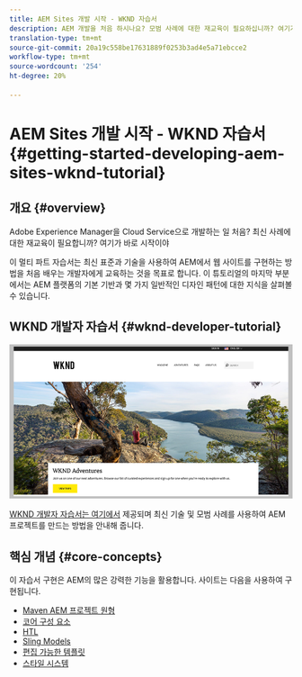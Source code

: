 ```yaml
---
title: AEM Sites 개발 시작 - WKND 자습서
description: AEM 개발을 처음 하시나요? 모범 사례에 대한 재교육이 필요하십니까? 여기가 바로 시작이야 이 멀티 파트 자습서는 최신 표준과 기술을 사용하여 AEM에서 웹 사이트를 구현하는 방법을 처음 배우는 개발자에게 교육하는 것을 목표로 합니다.
translation-type: tm+mt
source-git-commit: 20a19c558be17631889f0253b3ad4e5a71ebcce2
workflow-type: tm+mt
source-wordcount: '254'
ht-degree: 20%

---
```



# AEM Sites 개발 시작 - WKND 자습서{#getting-started-developing-aem-sites-wknd-tutorial}

## 개요 {#overview}

Adobe Experience Manager을 Cloud Service으로 개발하는 일 처음? 최신 사례에 대한 재교육이 필요합니까? 여기가 바로 시작이야

이 멀티 파트 자습서는 최신 표준과 기술을 사용하여 AEM에서 웹 사이트를 구현하는 방법을 처음 배우는 개발자에게 교육하는 것을 목표로 합니다. 이 튜토리얼의 마지막 부분에서는 AEM 플랫폼의 기본 기반과 몇 가지 일반적인 디자인 패턴에 대한 지식을 살펴볼 수 있습니다.

## WKND 개발자 자습서 {#wknd-developer-tutorial}

![WKND](assets/wknd-tutorial-homepage.png)

[WKND 개발자 자습서는 여기에서](https://docs.adobe.com/content/help/en/experience-manager-learn/getting-started-wknd-tutorial-develop/overview.html) 제공되며 최신 기술 및 모범 사례를 사용하여 AEM 프로젝트를 만드는 방법을 안내해 줍니다.

## 핵심 개념 {#core-concepts}

이 자습서 구현은 AEM의 많은 강력한 기능을 활용합니다. 사이트는 다음을 사용하여 구현됩니다.

* [Maven AEM 프로젝트 원형](https://docs.adobe.com/content/help/ko-KR/experience-manager-core-components/using/developing/archetype/overview.html)
* [코어 구성 요소](https://docs.adobe.com/content/help/ko-KR/experience-manager-core-components/using/introduction.html)
* [HTL](https://docs.adobe.com/content/help/en/experience-manager-htl/using/getting-started/getting-started.html)
* [Sling Models](https://sling.apache.org/documentation/bundles/models.html)
* [편집 가능한 템플릿](https://docs.adobe.com/content/help/en/experience-manager-learn/sites/page-authoring/template-editor-feature-video-use.html)
* [스타일 시스템](https://docs.adobe.com/content/help/en/experience-manager-learn/sites/page-authoring/style-system-feature-video-use.html)